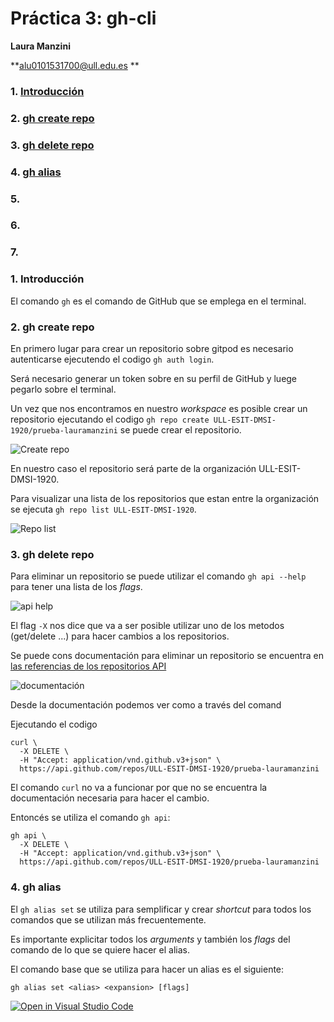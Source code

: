 # Práctica 3: gh-cli
**Laura Manzini**

**alu0101531700@ull.edu.es **

### 1. [Introducción](intro)
### 2. [gh create repo](create)
### 3. [gh delete repo](delete)
### 4. [gh alias](#alias)
### 5. 
### 6. 
### 7. 


<a name = "intro"><a>
### 1. Introducción

El comando `gh` es el comando de GitHub que se emplega en el terminal.

<a name = "create"><a>
### 2. gh create repo

En primero lugar para crear un repositorio sobre gitpod es necesario autenticarse ejecutendo el codigo 
`gh auth login`.

Será necesario generar un token  sobre en su perfil de GitHub y luege pegarlo sobre el terminal.

Un vez que nos encontramos en nuestro _workspace_ es posible crear un repositorio ejecutando el codigo `gh repo create ULL-ESIT-DMSI-1920/prueba-lauramanzini` se puede crear el repositorio.

![Create repo]()

En nuestro caso el repositorio será parte de la organización ULL-ESIT-DMSI-1920.

Para visualizar una lista de los repositorios que estan entre la organización se ejecuta `gh repo list ULL-ESIT-DMSI-1920`.

![Repo list]()

<a name = "delete"><a>
### 3. gh delete repo

Para eliminar un repositorio se puede utilizar el comando `gh api --help` para tener una lista de los _flags_.

![api help](/Imagenes/)

El flag `-X` nos dice que va a ser posible utilizar uno de los metodos (get/delete ...) para hacer cambios a los repositorios.

Se puede cons documentación para eliminar un repositorio se encuentra en [las referencias de los repositorios API](https://docs.github.com/en/rest/reference/repos) 

![documentación](/Imagenes)

Desde la documentación podemos ver como a través del comand

Ejecutando el codigo

```
curl \
  -X DELETE \
  -H "Accept: application/vnd.github.v3+json" \
  https://api.github.com/repos/ULL-ESIT-DMSI-1920/prueba-lauramanzini
```

El comando `curl` no va a funcionar por que no se encuentra la documentación necesaria para hacer el cambio.

Entoncés se utiliza el comando `gh api`:

```
gh api \
  -X DELETE \
  -H "Accept: application/vnd.github.v3+json" \
  https://api.github.com/repos/ULL-ESIT-DMSI-1920/prueba-lauramanzini
```

<a name = "alias"><a>
### 4. gh alias

El `gh alias set` se utiliza para semplificar y crear _shortcut_ para todos los comandos que se utilizan más frecuentemente.

Es importante explicitar todos los _arguments_ y también los _flags_ del comando de lo que se quiere hacer el alias.

El comando base que se utiliza para hacer un alias es el siguiente:

 `gh alias set <alias> <expansion> [flags]`

 


[![Open in Visual Studio Code](https://classroom.github.com/assets/open-in-vscode-f059dc9a6f8d3a56e377f745f24479a46679e63a5d9fe6f495e02850cd0d8118.svg)](https://classroom.github.com/online_ide?assignment_repo_id=6022596&assignment_repo_type=AssignmentRepo)
